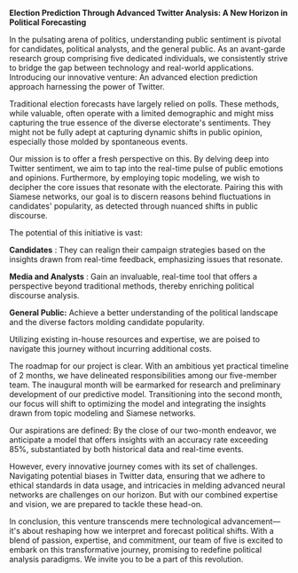 **Election Prediction Through Advanced Twitter Analysis: A New Horizon in Political Forecasting**

In the pulsating arena of politics, understanding public sentiment is pivotal for candidates, political analysts, and the general public. As an avant-garde research group comprising five dedicated individuals, we consistently strive to bridge the gap between technology and real-world applications. Introducing our innovative venture: An advanced election prediction approach harnessing the power of Twitter.

Traditional election forecasts have largely relied on polls. These methods, while valuable, often operate with a limited demographic and might miss capturing the true essence of the diverse electorate's sentiments. They might not be fully adept at capturing dynamic shifts in public opinion, especially those molded by spontaneous events.

Our mission is to offer a fresh perspective on this. By delving deep into Twitter sentiment, we aim to tap into the real-time pulse of public emotions and opinions. Furthermore, by employing topic modeling, we wish to decipher the core issues that resonate with the electorate. Pairing this with Siamese networks, our goal is to discern reasons behind fluctuations in candidates' popularity, as detected through nuanced shifts in public discourse.

The potential of this initiative is vast:

**Candidates** : They can realign their campaign strategies based on the insights drawn from real-time feedback, emphasizing issues that resonate.

**Media and Analysts** : Gain an invaluable, real-time tool that offers a perspective beyond traditional methods, thereby enriching political discourse analysis.

**General Public:** Achieve a better understanding of the political landscape and the diverse factors molding candidate popularity.

Utilizing existing in-house resources and expertise, we are poised to navigate this journey without incurring additional costs.

The roadmap for our project is clear. With an ambitious yet practical timeline of 2 months, we have delineated responsibilities among our five-member team. The inaugural month will be earmarked for research and preliminary development of our predictive model. Transitioning into the second month, our focus will shift to optimizing the model and integrating the insights drawn from topic modeling and Siamese networks.

Our aspirations are defined: By the close of our two-month endeavor, we anticipate a model that offers insights with an accuracy rate exceeding 85%, substantiated by both historical data and real-time events.

However, every innovative journey comes with its set of challenges. Navigating potential biases in Twitter data, ensuring that we adhere to ethical standards in data usage, and intricacies in melding advanced neural networks are challenges on our horizon. But with our combined expertise and vision, we are prepared to tackle these head-on.

In conclusion, this venture transcends mere technological advancement—it's about reshaping how we interpret and forecast political shifts. With a blend of passion, expertise, and commitment, our team of five is excited to embark on this transformative journey, promising to redefine political analysis paradigms. We invite you to be a part of this revolution.
